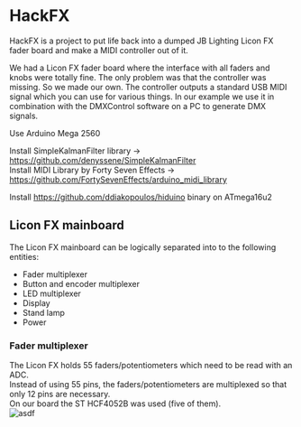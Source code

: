 # HackFX

HackFX is a project to put life back into a dumped JB Lighting Licon FX fader board and make a MIDI controller out of it.  

We had a Licon FX fader board where the interface with all faders and knobs were totally fine. The only problem was that the controller was missing. So we made our own. The controller outputs a standard USB MIDI signal which you can use for various things. In our example we use it in combination with the DMXControl software on a PC to generate DMX signals.  

Use Arduino Mega 2560

Install SimpleKalmanFilter library -> https://github.com/denyssene/SimpleKalmanFilter  
Install MIDI Library by Forty Seven Effects -> https://github.com/FortySevenEffects/arduino_midi_library

Install https://github.com/ddiakopoulos/hiduino binary on ATmega16u2

## Licon FX mainboard
The Licon FX mainboard can be logically separated into to the following entities:
* Fader multiplexer
* Button and encoder multiplexer
* LED multiplexer
* Display
* Stand lamp
* Power

### Fader multiplexer
The Licon FX holds 55 faders/potentiometers which need to be read with an ADC.  
Instead of using 55 pins, the faders/potentiometers are multiplexed so that only 12 pins are necessary.  
On our board the ST HCF4052B was used (five of them).  
![asdf](https://raw.githubusercontent.com/niklasweber/HackFX/develop/documentation/fader_schematic.svg)
